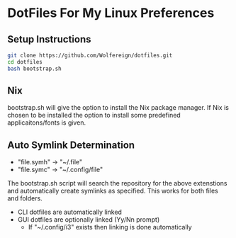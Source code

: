 # DotFiles For My Linux Preferences 
## Setup Instructions

```bash
git clone https://github.com/Wolfereign/dotfiles.git
cd dotfiles
bash bootstrap.sh
```

## Nix
bootstrap.sh will give the option to install the Nix package manager.
If Nix is chosen to be installed the option to install some predefined applicaitons/fonts is given.

## Auto Symlink Determination

* "file.symh" -> "~/.file"
* "file.symc" -> "~/.config/file"

The bootstrap.sh script will search the repository for the above extenstions and automatically create symlinks as specified.
This works for both files and folders.

- CLI dotfiles are automatically linked
- GUI dotfiles are optionally linked (Yy/Nn prompt)
  - If "~/.config/i3" exists then linking is done automatically
